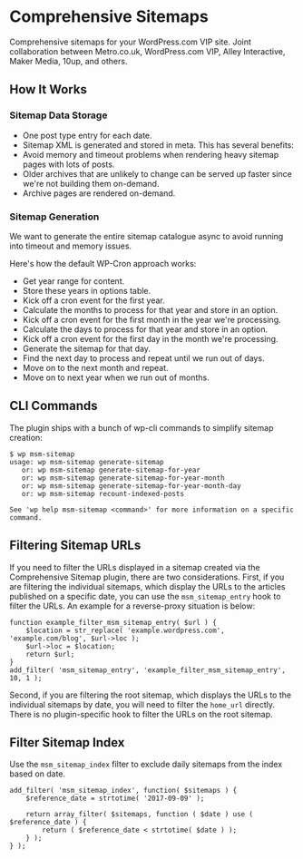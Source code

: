 Comprehensive Sitemaps
===========

Comprehensive sitemaps for your WordPress.com VIP site. Joint collaboration between Metro.co.uk, WordPress.com VIP, Alley Interactive, Maker Media, 10up, and others.

## How It Works

### Sitemap Data Storage

* One post type entry for each date.
* Sitemap XML is generated and stored in meta. This has several benefits:
 * Avoid memory and timeout problems when rendering heavy sitemap pages with lots of posts.
 * Older archives that are unlikely to change can be served up faster since we're not building them on-demand.
* Archive pages are rendered on-demand.

### Sitemap Generation

We want to generate the entire sitemap catalogue async to avoid running into timeout and memory issues.

Here's how the default WP-Cron approach works:

* Get year range for content.
* Store these years in options table.
* Kick off a cron event for the first year.
* Calculate the months to process for that year and store in an option.
* Kick off a cron event for the first month in the year we're processing.
* Calculate the days to process for that year and store in an option.
* Kick off a cron event for the first day in the month we're processing.
* Generate the sitemap for that day.
* Find the next day to process and repeat until we run out of days.
* Move on to the next month and repeat.
* Move on to next year when we run out of months.

## CLI Commands

The plugin ships with a bunch of wp-cli commands to simplify sitemap creation:

```
$ wp msm-sitemap
usage: wp msm-sitemap generate-sitemap
   or: wp msm-sitemap generate-sitemap-for-year
   or: wp msm-sitemap generate-sitemap-for-year-month
   or: wp msm-sitemap generate-sitemap-for-year-month-day
   or: wp msm-sitemap recount-indexed-posts

See 'wp help msm-sitemap <command>' for more information on a specific command.
```

## Filtering Sitemap URLs

If you need to filter the URLs displayed in a sitemap created via the Comprehensive Sitemap plugin, there are two considerations. First, if you are filtering the individual sitemaps, which display the URLs to the articles published on a specific date, you can use the `msm_sitemap_entry` hook to filter the URLs. An example for a reverse-proxy situation is below:

```
function example_filter_msm_sitemap_entry( $url ) {
    $location = str_replace( 'example.wordpress.com', 'example.com/blog', $url->loc );
    $url->loc = $location;
    return $url;
}
add_filter( 'msm_sitemap_entry', 'example_filter_msm_sitemap_entry', 10, 1 );
```

Second, if you are filtering the root sitemap, which displays the URLs to the individual sitemaps by date, you will need to filter the `home_url` directly. There is no plugin-specific hook to filter the URLs on the root sitemap.


## Filter Sitemap Index

Use the `msm_sitemap_index` filter to exclude daily sitemaps from the index based on date.

```
add_filter( 'msm_sitemap_index', function( $sitemaps ) {
    $reference_date = strtotime( '2017-09-09' );

    return array_filter( $sitemaps, function ( $date ) use ( $reference_date ) {
        return ( $reference_date < strtotime( $date ) );
    } );
} );
```
